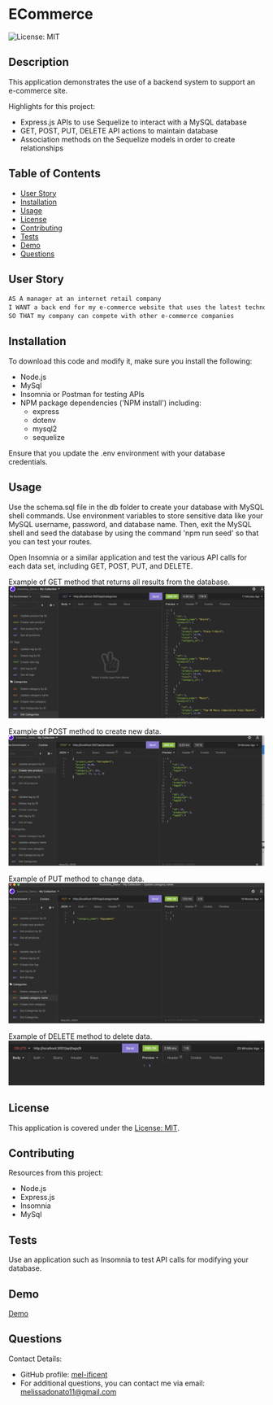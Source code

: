 # ECommerce
![License: MIT](https://img.shields.io/badge/License-MIT-yellow.svg)

## Description
This application demonstrates the use of a backend system to support an e-commerce site.  

Highlights for this project:
- Express.js APIs to use Sequelize to interact with a MySQL database
- GET, POST, PUT, DELETE API actions to maintain database
- Association methods on the Sequelize models in order to create relationships

## Table of Contents
- [User Story](#user-story)
- [Installation](#installation)
- [Usage](#usage)
- [License](#license)
- [Contributing](#contributing)
- [Tests](#tests)
- [Demo](#demo)
- [Questions](#questions)

## User Story

```md
AS A manager at an internet retail company
I WANT a back end for my e-commerce website that uses the latest technologies
SO THAT my company can compete with other e-commerce companies
```
## Installation
To download this code and modify it, make sure you install the following:
- Node.js
- MySql
- Insomnia or Postman for testing APIs
- NPM package dependencies ('NPM install') including:
    - express
    - dotenv
    - mysql2
    - sequelize

Ensure that you update the .env environment with your database credentials.

## Usage

Use the schema.sql file in the db folder to create your database with MySQL shell commands. Use environment variables to store sensitive data like your MySQL username, password, and database name.  Then, exit the MySQL shell and seed the database by using the command 'npm run seed' so that you can test your routes.

Open Insomnia or a similar application and test the various API calls for each data set, including GET, POST, PUT, and DELETE.

Example of GET method that returns all results from the database.
![Note Taker Application](./assets/get.jpg)

Example of POST method to create new data.
![Review existing notes](./assets/post.jpg)

Example of PUT method to change data.
![Delete notes from list](./assets/put.jpg)

Example of DELETE method to delete data.
![Delete notes from list](./assets/delete.jpg)

## License
This application is covered under the [License: MIT](https://opensource.org/licenses/MIT).


## Contributing
Resources from this project:
- Node.js
- Express.js
- Insomnia
- MySql



## Tests
Use an application such as Insomnia to test API calls for modifying your database.

## Demo
[Demo](https://watch.screencastify.com/v/juUU658K9TL5qYF6QfpL)


## Questions
Contact Details:

- GitHub profile: [mel-ificent](https://github.com/mel-ificent)
- For additional questions, you can contact me via email: melissadonato11@gmail.com